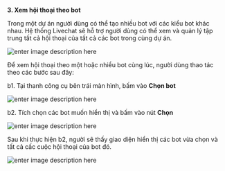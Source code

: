 **3. Xem hội thoại theo bot**

Trong một dự án người dùng có thể tạo nhiều bot với các kiểu bot khác nhau. Hệ thống Livechat sẽ hỗ trợ người dùng có thể xem và quản lý tập trung tất cả hội thoại của tất cả các bot trong cùng dự án.

![enter image description here](https://chatbizfly.mediacdn.vn/2022/07/07/chatbot/img_66jpg1657166557.jpg)

Để xem hội thoại theo một hoặc nhiều bot cùng lúc, người dùng thao tác theo các bước sau đây:

b1. Tại thanh công cụ bên trái màn hình, bấm vào **Chọn bot**

![enter image description here](https://chatbizfly.mediacdn.vn/2022/07/07/chatbot/img_67jpg1657166703.jpg)

b2. Tích chọn các bot muốn hiển thị và bấm vào nút **Chọn**

![enter image description here](https://chatbizfly.mediacdn.vn/2022/07/07/chatbot/img_68jpg1657166859.jpg)

Sau khi thực hiện b2, người sẽ thấy giao diện hiển thị các bot vừa chọn và tất cả cấc cuộc hội thoại của bot đó. 

![enter image description here](https://chatbizfly.mediacdn.vn/2022/07/07/chatbot/img_69jpg1657166967.jpg)


